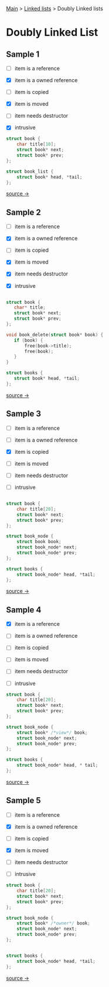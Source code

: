 [Main](README.md) > [Linked lists](linked_lists.md) > Doubly Linked lists


# Doubly Linked List


## Sample 1

* [ ] item is a reference
* [x] item is a owned reference
* [ ] item is copied
* [x] item is moved
* [ ] item needs destructor
* [x] intrusive


```c
struct book {
    char title[10];
    struct book* next;
    struct book* prev;
};

struct book_list {
    struct book* head, *tail;
};

```

[source → ](dlinked_lists1.md)
 
 ## Sample 2
 
* [ ] item is a reference
* [x] item is a owned reference
* [ ] item is copied
* [x] item is moved
* [x] item needs destructor
* [x] intrusive



 ```c

struct book {
    char* title;
    struct book* next;
    struct book* prev;
};

void book_delete(struct book* book) {
    if (book) { 
        free(book->title); 
        free(book);
    }
}

struct books {
    struct book* head, *tail;
};

```

[source → ](dlinked_lists1d.md)
 
  
## Sample 3

* [ ] item is a reference
* [ ] item is a owned reference
* [x] item is copied
* [ ] item is moved
* [ ] item needs destructor
* [ ] intrusive



```c

struct book {
    char title[20];
    struct book* next;
    struct book* prev;
};

struct book_node {
    struct book book;
    struct book_node* next;
    struct book_node* prev;
};

struct books {
    struct book_node* head, *tail;
};

```
[source → ](dlinked_list2.md)

 
 ## Sample 4
 
* [x] item is a reference
* [ ] item is a owned reference
* [ ] item is copied
* [ ] item is moved
* [ ] item needs destructor
* [ ] intrusive

 
```c
struct book {
    char title[20];
    struct book* next;
    struct book* prev;
};

struct book_node {
    struct book* /*view*/ book;
    struct book_node* next;
    struct book_node* prev;
};

struct books {
    struct book_node* head, * tail;
};
```
[source → ](dlinked_list3.md)

 
 ## Sample 5
 
* [ ] item is a reference
* [x] item is a owned reference
* [ ] item is copied
* [x] item is moved
* [ ] item needs destructor
* [ ] intrusive


```c
struct book {
    char title[20];
    struct book* next;
    struct book* prev;
};

struct book_node {
    struct book* /*owner*/ book;
    struct book_node* next;
    struct book_node* prev;
};


struct books {
    struct book_node* head, *tail;
};

```
[source → ](dlinked_list4.md)



